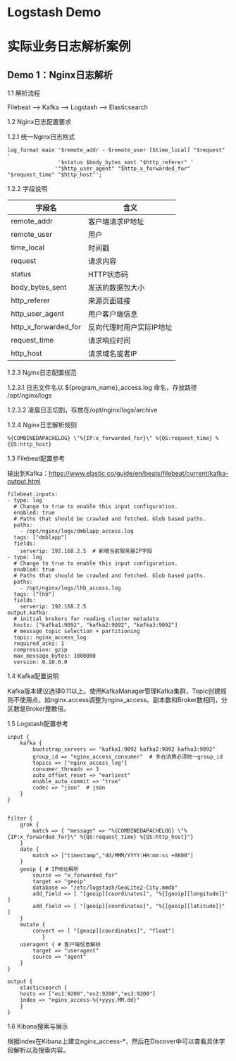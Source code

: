 # Logstash Demo

# 实际业务日志解析案例

## Demo 1：Nginx日志解析

1.1 解析流程

 Filebeat --> Kafka --> Logstash --> Elasticsearch

1.2 Nginx日志配置要求

 1.2.1 统一Nginx日志格式

```shell
log_format main '$remote_addr - $remote_user [$time_local] "$request" '
                '$status $body_bytes_sent "$http_referer" '
               '"$http_user_agent" "$http_x_forwarded_for" "$request_time" "$http_host"';
```

 1.2.2 字段说明

| 字段名               | 含义                     |
| -------------------- | ------------------------ |
| remote_addr          | 客户端请求IP地址         |
| remote_user          | 用户                     |
| time_local           | 时间戳                   |
| request              | 请求内容                 |
| status               | HTTP状态码               |
| body_bytes_sent      | 发送的数据包大小         |
| http_referer         | 来源页面链接             |
| http_user_agent      | 用户客户端信息           |
| http_x_forwarded_for | 反向代理时用户实际IP地址 |
| request_time         | 请求响应时间             |
| http_host            | 请求域名或者IP           |

 1.2.3 Nginx日志配置规范

 1.2.3.1 日志文件名以 ${program_name}_access.log 命名，存放路径 /opt/nginx/logs

 1.2.3.2 凌晨日志切割，存放在/opt/nginx/logs/archive

 1.2.4 Nginx日志解析规则

```shell
%{COMBINEDAPACHELOG} \"%{IP:x_forwarded_for}\" %{QS:request_time} %{QS:http_host}
```

1.3 Filebeat配置参考

输出到Kafka：https://www.elastic.co/guide/en/beats/filebeat/current/kafka-output.html

```shell
filebeat.inputs:
- type: log
  # Change to true to enable this input configuration.
  enabled: true
  # Paths that should be crawled and fetched. Glob based paths.
  paths:
    - /opt/nginx/logs/dmblapp_access.log
  tags: ["dmblapp"] 
  fields:
    serverip: 192.168.2.5  # 新增当前服务器IP字段
- type: log
  # Change to true to enable this input configuration.
  enabled: true
  # Paths that should be crawled and fetched. Glob based paths.
  paths:
    - /opt/nginx/logs/lhb_access.log
  tags: ["lhb"]
  fields:
    serverip: 192.168.2.5
output.kafka:
  # initial brokers for reading cluster metadata
  hosts: ["kafka1:9092", "kafka2:9092", "kafka3:9092"]
  # message topic selection + partitioning
  topic: nginx_access_log
  required_acks: 1
  compression: gzip
  max_message_bytes: 1000000
  version: 0.10.0.0
```

1.4 Kafka配置说明

 Kafka版本建议选择0.11以上。使用KafkaManager管理Kafka集群，Topic创建规则不使用点，如nginx.access调整为nginx_access。副本数和Broker数相同，分区数是Broker整数倍。

1.5 Logstash配置参考

```shell
input {
    kafka {
        bootstrap_servers => "kafka1:9092 kafka2:9092 kafka3:9092"
        group_id => "nginx_access_consumer"  # 多台消费必须统一group_id
        topics => ["nginx_access_log"]
        consumer_threads => 3
        auto_offset_reset => "earliest"
        enable_auto_commit => "true"
        codec => "json"  # json
    }
}


filter {
    grok {
        match => { "message" => "%{COMBINEDAPACHELOG} \"%{IP:x_forwarded_for}\" %{QS:request_time} %{QS:http_host}"}
    }
    date {
        match => ["timestamp","dd/MMM/YYYY:HH:mm:ss +0800"]
    }
    geoip { # IP地址解析
        source => "x_forwarded_for"
        target => "geoip"
        database => "/etc/logstash/GeoLite2-City.mmdb"
        add_field => [ "[geoip][coordinates]", "%{[geoip][longitude]}" ]
        add_field => [ "[geoip][coordinates]", "%{[geoip][latitude]}"  ]
    }
    mutate {
        convert => [ "[geoip][coordinates]", "float"]
           }
    useragent { # 客户端信息解析
        target => "useragent"
        source => "agent"
    }
}

output {
    elasticsearch {
    hosts => ["es1:9200","es2:9200","es3:9200"]
    index => "nginx_access-%{+yyyy.MM.dd}"
    }
}
```

1.6 Kibana搜索与展示

 根据index在Kibana上建立nginx_access-*，然后在Discover中可以查看具体字段解析以及搜索内容。